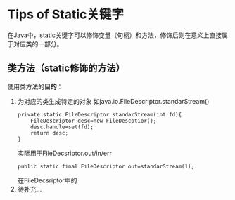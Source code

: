 # Tips of Static关键字
在Java中，static关键字可以修饰变量（句柄）和方法，修饰后则在意义上直接属于对应类的一部分。
## 类方法（static修饰的方法）
使用类方法的**目的**：
1. 为对应的类生成特定的对象
如java.io.FileDescriptor.standarStream()
   ```
   private static FileDescriptor standarStream(int fd){
       FileDescriptor desc=new FileDescptior();
       desc.handle=set(fd);
       return desc;
   }
   ```
   实际用于FileDecsriptor.out/in/err
   ```
   public static final FileDescriptor out=standarStream(1);
   ```
   在FileDecsriptor中的
2. 待补充...